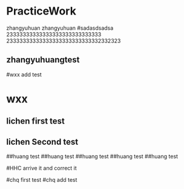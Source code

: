 # PracticeWork
zhangyuhuan
zhangyuhuan
#sadasdsadsa
23333333333333333333333333333
23333333333333333333333333332332323
## zhangyuhuangtest
#wxx add test
# wxx

## lichen first test
## lichen Second test
##huang test
##huang test
##huang test
##huang test
##huang test



#HHC arrive it and correct it 

#chq first test
#chq add test
